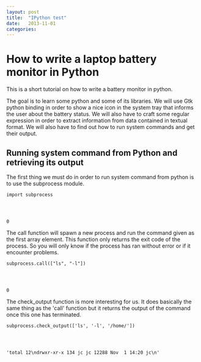 ```yaml
---
layout: post
title:  "IPython test"
date:   2013-11-01
categories: 
---
```



# How to write a laptop battery monitor in Python

This is a short tutorial on how to write a battery monitor in python.

The goal is to learn some python and some of its libraries. We will use Gtk
python binding in order to show a nice icon in the system tray that informs the
user about the battery status. We will also have to craft some regular
expression in order to extract information from data contained in textual
format. We will also have to find out how to run system commands and get their
output.

## Running system command from Python and retrieving its output

The first thing we must do in order to run system command from python is to use
the subprocess module.


    import subprocess




    0



The call function will spawn a new process and run the command given as the
first array element. This function only returns the exit code of the process. So
you will only know if the process has ran without error or if it encounter
problems.


    subprocess.call(["ls", "-l"])




    0



The check_output function is more interesting for us. It does basically the same
thing as the 'call' function but it returns the output of the command once this
one has terminated.


    subprocess.check_output(['ls', '-l', '/home/'])




    'total 12\ndrwxr-xr-x 134 jc jc 12288 Nov  1 14:20 jc\n'




    
